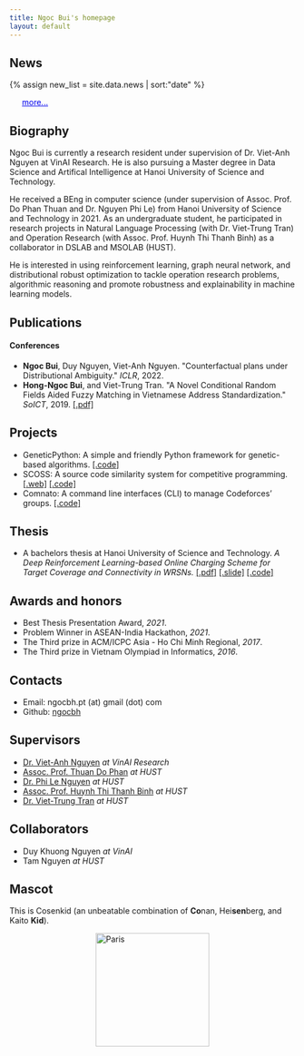 ```yaml
---
title: Ngoc Bui's homepage
layout: default
---
```


## News
{% assign new_list = site.data.news | sort:"date" %}
<div id="content"></div>
<p
      style="
        margin-left: 22px;
        color: rgb(0, 0, 238);
        margin-top: 0px;
        text-decoration: underline;
        cursor: pointer;
      "
      id="loadmore"
    >
      more...
    </p>
<ul id='newList' style="display: none;">
{% for new in new_list reversed %}
    <li>{{new.date | date: "%b %-d, %Y" }}: {{new.content | markdownify | remove: '<p>' | remove: '</p>' }}</li>
{% endfor %}
</ul>

## Biography

Ngoc Bui is currently a research resident under supervision of Dr. Viet-Anh Nguyen at VinAI Research. He is also pursuing a Master degree in Data Science and Artifical Intelligence at Hanoi University of Science and Technology.

He received a BEng in computer science (under supervision of Assoc. Prof. Do Phan Thuan and Dr. Nguyen Phi Le) from Hanoi University of Science and Technology in 2021. As an undergraduate student, he participated in research projects in Natural Language Processing (with Dr. Viet-Trung Tran) and Operation Research (with Assoc. Prof. Huynh Thi Thanh Binh) as a collaborator in DSLAB and MSOLAB (HUST).


He is interested in using reinforcement learning, graph neural network, and distributional robust optimization to tackle operation research problems, algorithmic reasoning and promote robustness and explainability in machine learning models. 


## Publications

#### Conferences

* **Ngoc Bui**, Duy Nguyen, Viet-Anh Nguyen. "Counterfactual plans under Distributional Ambiguity." *ICLR*, 2022.
* **Hong-Ngoc Bui**, and Viet-Trung Tran. "A Novel Conditional Random Fields Aided Fuzzy Matching in Vietnamese Address Standardization." *SoICT*, 2019. [[.pdf]](/assets/pdf/ngocbh_soict_2019.pdf)

## Projects

* GeneticPython: A simple and friendly Python framework for genetic-based algorithms. [[.code]](https://github.com/ngocbh/geneticpython)
* SCOSS: A source code similarity system for competitive programming. [[.web]](http://scoss.soict.ai/) [[.code]](https://github.com/BK-SCOSS/scoss)
* Comnato: A command line interfaces (CLI) to manage Codeforces’ groups. [[.code]](https://github.com/ngocbh/codeforces-management-tools)

## Thesis

* A bachelors thesis at Hanoi University of Science and Technology. *A Deep Reinforcement Learning-based Online Charging Scheme for Target Coverage and Connectivity in WRSNs.* [[.pdf]](/assets/pdf/ngocbh_thesis__en_.pdf) [[.slide]](/assets/pdf/ngocbh_thesis_slides.pdf) [[.code]](https://github.com/ngocbh/odmc-wrsn)

## Awards and honors

* Best Thesis Presentation Award, *2021*.
* Problem Winner in ASEAN-India Hackathon, *2021*.
* The Third prize in ACM/ICPC Asia - Ho Chi
Minh Regional, *2017*.
* The Third prize in Vietnam Olympiad in Informatics, *2016*.

<h2 id='contact'>Contacts</h2>

* Email: ngocbh.pt (at) gmail (dot) com
* Github: [ngocbh](https://github.com/ngocbh)

## Supervisors

* [Dr. Viet-Anh Nguyen](https://vietanhnguyen.net/) *at VinAI Research*
* [Assoc. Prof. Thuan Do Phan](https://scholar.google.com.vn/citations?user=7Bpp8U0AAAAJ&hl=en) *at HUST*
* [Dr. Phi Le Nguyen](https://scholar.google.co.jp/citations?user=L_NKoQwAAAAJ&hl=en) *at HUST*
* [Assoc. Prof. Huynh Thi Thanh Binh](https://scholar.google.com/citations?user=vJYe5lkAAAAJ&hl=en) *at HUST*
* [Dr. Viet-Trung Tran](https://scholar.google.com/citations?user=wYWRXQ0AAAAJ&hl=en) *at HUST*

## Collaborators

* Duy Khuong Nguyen *at VinAI*
* Tam Nguyen *at HUST*

## Mascot

This is Cosenkid (an unbeatable combination of **Co**nan, Hei**sen**berg, and Kaito **Kid**).

<img src="{{ '/assets/images/cosenkid.jpg' | relative_url }}" width="200" height="200" alt="Paris" style='display: block;margin-left: auto;margin-right: auto;'/>


